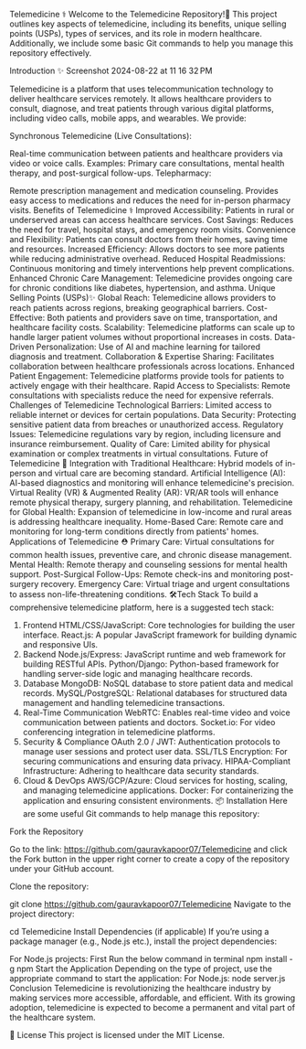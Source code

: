 Telemedicine ⚕️
Welcome to the Telemedicine Repository!📶 This project outlines key aspects of telemedicine, including its benefits, unique selling points (USPs), types of services, and its role in modern healthcare. Additionally, we include some basic Git commands to help you manage this repository effectively.

Introduction ✨
Screenshot 2024-08-22 at 11 16 32 PM

Telemedicine is a platform that uses telecommunication technology to deliver healthcare services remotely. It allows healthcare providers to consult, diagnose, and treat patients through various digital platforms, including video calls, mobile apps, and wearables. We provide:

Synchronous Telemedicine (Live Consultations):

Real-time communication between patients and healthcare providers via video or voice calls.
Examples: Primary care consultations, mental health therapy, and post-surgical follow-ups.
Telepharmacy:

Remote prescription management and medication counseling.
Provides easy access to medications and reduces the need for in-person pharmacy visits.
Benefits of Telemedicine ⚕️
Improved Accessibility: Patients in rural or underserved areas can access healthcare services.
Cost Savings: Reduces the need for travel, hospital stays, and emergency room visits.
Convenience and Flexibility: Patients can consult doctors from their homes, saving time and resources.
Increased Efficiency: Allows doctors to see more patients while reducing administrative overhead.
Reduced Hospital Readmissions: Continuous monitoring and timely interventions help prevent complications.
Enhanced Chronic Care Management: Telemedicine provides ongoing care for chronic conditions like diabetes, hypertension, and asthma.
Unique Selling Points (USPs)✨
Global Reach: Telemedicine allows providers to reach patients across regions, breaking geographical barriers.
Cost-Effective: Both patients and providers save on time, transportation, and healthcare facility costs.
Scalability: Telemedicine platforms can scale up to handle larger patient volumes without proportional increases in costs.
Data-Driven Personalization: Use of AI and machine learning for tailored diagnosis and treatment.
Collaboration & Expertise Sharing: Facilitates collaboration between healthcare professionals across locations.
Enhanced Patient Engagement: Telemedicine platforms provide tools for patients to actively engage with their healthcare.
Rapid Access to Specialists: Remote consultations with specialists reduce the need for expensive referrals.
Challenges of Telemedicine
Technological Barriers: Limited access to reliable internet or devices for certain populations.
Data Security: Protecting sensitive patient data from breaches or unauthorized access.
Regulatory Issues: Telemedicine regulations vary by region, including licensure and insurance reimbursement.
Quality of Care: Limited ability for physical examination or complex treatments in virtual consultations.
Future of Telemedicine 💉
Integration with Traditional Healthcare: Hybrid models of in-person and virtual care are becoming standard.
Artificial Intelligence (AI): AI-based diagnostics and monitoring will enhance telemedicine's precision.
Virtual Reality (VR) & Augmented Reality (AR): VR/AR tools will enhance remote physical therapy, surgery planning, and rehabilitation.
Telemedicine for Global Health: Expansion of telemedicine in low-income and rural areas is addressing healthcare inequality.
Home-Based Care: Remote care and monitoring for long-term conditions directly from patients' homes.
Applications of Telemedicine ⛑️
Primary Care: Virtual consultations for common health issues, preventive care, and chronic disease management.
Mental Health: Remote therapy and counseling sessions for mental health support.
Post-Surgical Follow-Ups: Remote check-ins and monitoring post-surgery recovery.
Emergency Care: Virtual triage and urgent consultations to assess non-life-threatening conditions.
🛠️Tech Stack
To build a comprehensive telemedicine platform, here is a suggested tech stack:

1. Frontend
HTML/CSS/JavaScript: Core technologies for building the user interface.
React.js: A popular JavaScript framework for building dynamic and responsive UIs.
2. Backend
Node.js/Express: JavaScript runtime and web framework for building RESTful APIs.
Python/Django: Python-based framework for handling server-side logic and managing healthcare records.
3. Database
MongoDB: NoSQL database to store patient data and medical records.
MySQL/PostgreSQL: Relational databases for structured data management and handling telemedicine transactions.
4. Real-Time Communication
WebRTC: Enables real-time video and voice communication between patients and doctors.
Socket.io: For video conferencing integration in telemedicine platforms.
5. Security & Compliance
OAuth 2.0 / JWT: Authentication protocols to manage user sessions and protect user data.
SSL/TLS Encryption: For securing communications and ensuring data privacy.
HIPAA-Compliant Infrastructure: Adhering to healthcare data security standards.
6. Cloud & DevOps
AWS/GCP/Azure: Cloud services for hosting, scaling, and managing telemedicine applications.
Docker: For containerizing the application and ensuring consistent environments.
📦 Installation
Here are some useful Git commands to help manage this repository:

Fork the Repository

Go to the link: https://github.com/gauravkapoor07/Telemedicine and click the Fork button in the upper right corner to create a copy of the repository under your GitHub account.

Clone the repository:

git clone https://github.com/gauravkapoor07/Telemedicine
Navigate to the project directory:

cd Telemedicine
Install Dependencies (if applicable) If you’re using a package manager (e.g., Node.js etc.), install the project dependencies:

For Node.js projects:
First Run the below command in terminal
 npm install -g npm
Start the Application Depending on the type of project, use the appropriate command to start the application:
For Node.js:
  node server.js
Conclusion
Telemedicine is revolutionizing the healthcare industry by making services more accessible, affordable, and efficient. With its growing adoption, telemedicine is expected to become a permanent and vital part of the healthcare system.

📜 License
This project is licensed under the MIT License.
